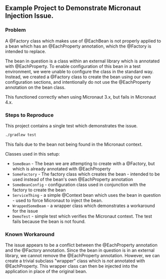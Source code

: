 ## Example Project to Demonstrate Micronaut Injection Issue.

### Problem

A @Factory class which makes use of @EachBean is not properly applied to a bean which has an @EachProperty
annotation, which the @Factory is intended to replace.

The bean in question is a class within an external library which is annotated with @EachProperty.  To enable
configuration of this bean in a test environment, we were unable to configure the class in the standard way.
Instead, we created a @Factory class to create the bean using our own configuration sections, and intentionally do
not use the @EachProperty annotation on the bean class.

This functioned correctly when using Micronaut 3.x, but fails in Micronaut 4.x.

### Steps to Reproduce

This project contains a single test which demonstrates the issue.  

```sh
./gradlew test
```

This fails due to the bean not being found in the Micronaut context.


Classes used in this setup:
* `SomeBean` - The bean we are attempting to create with a @Factory, but which is already annotated with @EachProperty
* `SomeFactory` - The factory class which creates the bean - intended to be used instead of the bean's own @EachProperty annotation
* `SomeBeanConfig` - configuration class used in conjunction with the factory to create the bean
* `ServiceThing` - a simple @Context bean which uses the bean in question - used to force Micronaut to inject the bean.
* `WrappedSomeBeam` - a wrapper class which demonstrates a workaround for the issue
* `DemoTest` - simple test which verifies the Micronaut context.  The test fails because the bean is not found.

### Known Workaround

The issue appears to be a conflict between the @EachProperty annotation and the @Factory annotation.  Since the bean
in question is in an external library, we cannot remove the @EachProperty annotation.  However, we can create a trivial
subclass "wrapper" class which is *not* annotated with @EachProperty.  This wrapper class can then be injected
into the application in place of the original bean. 
